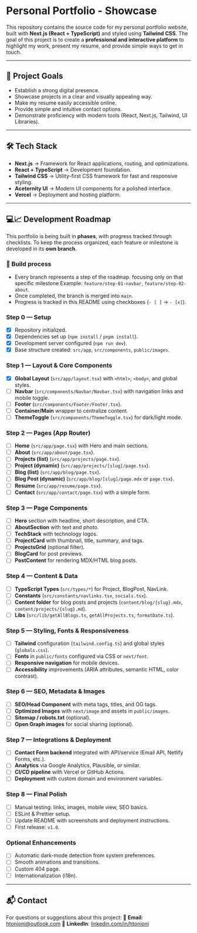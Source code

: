# Personal Portfolio - Showcase

This repository contains the source code for my personal portfolio website, built with **Next.js (React + TypeScript)** and styled using **Tailwind CSS**.
The goal of this project is to create a **professional and interactive platform** to highlight my work, present my resume, and provide simple ways to get in touch.

---

## 🎯 Project Goals

- Establish a strong digital presence.
- Showcase projects in a clear and visually appealing way.
- Make my resume easily accessible online.
- Provide simple and intuitive contact options.
- Demonstrate proficiency with modern tools (React, Next.js, Tailwind, UI Libraries).

---

## 🛠️ Tech Stack

- **Next.js** → Framework for React applications, routing, and optimizations.
- **React + TypeScript** → Development foundation.
- **Tailwind CSS** → Utility-first CSS framework for fast and responsive styling.
- **Aceternity UI** → Modern UI components for a polished interface.
- **Vercel** → Deployment and hosting platform.

---

## 💻📈 Development Roadmap

This portfolio is being built in **phases**, with progress tracked through checklists.
To keep the process organized, each feature or milestone is developed in its **own branch**.

### 🔀 Build process

- Every branch represents a step of the roadmap. focusing only on that specific milestone
  Example: `feature/step-01-navbar`, `feature/step-02-about`.
- Once completed, the branch is merged into `main`.
- Progress is tracked in this README using checkboxes (`- [ ]` → `- [x]`).

### Step 0 — Setup

- [X] Repository initialized.
- [X] Dependencies set up (`npm install` / `pnpm install`).
- [X] Development server configured (`npm run dev`).
- [X] Base structure created: `src/app`, `src/components`, `public/images`.

### Step 1 — Layout & Core Components

- [X] **Global Layout** (`src/app/layout.tsx`) with `<html>`, `<body>`, and global styles.
- [ ] **Navbar** (`src/components/Navbar/Navbar.tsx`) with navigation links and mobile toggle.
- [ ] **Footer** (`src/components/Footer/Footer.tsx`).
- [ ] **Container/Main** wrapper to centralize content.
- [ ] **ThemeToggle** (`src/components/ThemeToggle.tsx`) for dark/light mode.

### Step 2 — Pages (App Router)

- [ ] **Home** (`src/app/page.tsx`) with Hero and main sections.
- [ ] **About** (`src/app/about/page.tsx`).
- [ ] **Projects (list)** (`src/app/projects/page.tsx`).
- [ ] **Project (dynamic)** (`src/app/projects/[slug]/page.tsx`).
- [ ] **Blog (list)** (`src/app/blog/page.tsx`).
- [ ] **Blog Post (dynamic)** (`src/app/blog/[slug]/page.mdx` or `page.tsx`).
- [ ] **Resume** (`src/app/resume/page.tsx`).
- [ ] **Contact** (`src/app/contact/page.tsx`) with a simple form.

### Step 3 — Page Components

- [ ] **Hero** section with headline, short description, and CTA.
- [ ] **AboutSection** with text and photo.
- [ ] **TechStack** with technology logos.
- [ ] **ProjectCard** with thumbnail, title, summary, and tags.
- [ ] **ProjectsGrid** (optional filter).
- [ ] **BlogCard** for post previews.
- [ ] **PostContent** for rendering MDX/HTML blog posts.

### Step 4 — Content & Data

- [ ] **TypeScript Types** (`src/types/*`) for Project, BlogPost, NavLink.
- [ ] **Constants** (`src/constants/navlinks.tsx`, `socials.tsx`).
- [ ] **Content folder** for blog posts and projects (`content/blog/{slug}.mdx`, `content/projects/{slug}.md`).
- [ ] **Libs** (`src/lib/getAllBlogs.ts`, `getAllProjects.ts`, `formatDate.ts`).

### Step 5 — Styling, Fonts & Responsiveness

- [ ] **Tailwind** configuration (`tailwind.config.ts`) and global styles (`globals.css`).
- [ ] **Fonts** in `public/fonts` configured via CSS or `next/font`.
- [ ] **Responsive navigation** for mobile devices.
- [ ] **Accessibility** improvements (ARIA attributes, semantic HTML, color contrast).

### Step 6 — SEO, Metadata & Images

- [ ] **SEO/Head Component** with meta tags, titles, and OG tags.
- [ ] **Optimized Images** with `next/image` and assets in `public/images`.
- [ ] **Sitemap / robots.txt** (optional).
- [ ] **Open Graph images** for social sharing (optional).

### Step 7 — Integrations & Deployment

- [ ] **Contact Form backend** integrated with API/service (Email API, Netlify Forms, etc.).
- [ ] **Analytics** via Google Analytics, Plausible, or similar.
- [ ] **CI/CD pipeline** with Vercel or GitHub Actions.
- [ ] **Deployment** with custom domain and environment variables.

### Step 8 — Final Polish

- [ ] Manual testing: links, images, mobile view, SEO basics.
- [ ] ESLint & Prettier setup.
- [ ] Update README with screenshots and deployment instructions.
- [ ] First release: `v1.0`.

### Optional Enhancements

- [ ] Automatic dark-mode detection from system preferences.
- [ ] Smooth animations and transitions.
- [ ] Custom 404 page.
- [ ] Internationalization (i18n).

---

## 📬 Contact

For questions or suggestions about this project:
📧 **Email**: htonioni@outlook.com
🔗 **LinkedIn**: [linkedin.com/in/htonioni](https://linkedin.com/in/htonioni)
